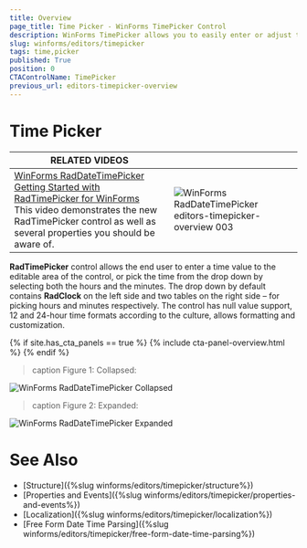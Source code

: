 ```yaml
---
title: Overview
page_title: Time Picker - WinForms TimePicker Control 
description: WinForms TimePicker allows you to easily enter or adjust time value by selecting the time form a drop down or using the up/down buttons.
slug: winforms/editors/timepicker
tags: time,picker
published: True
position: 0
CTAControlName: TimePicker
previous_url: editors-timepicker-overview
---
```


# Time Picker

| RELATED VIDEOS |  |
| ------ | ------ |
|[WinForms RadDateTimePicker Getting Started with RadTimePicker for WinForms](http://tv.telerik.com/watch/winforms/getting-started-with-radtimepicker-for-winforms)<br>This video demonstrates the new RadTimePicker control as well as several properties you should be aware of.|![WinForms RadDateTimePicker editors-timepicker-overview 003](images/editors-timepicker-overview003.png)|

__RadTimePicker__ control allows the end user to enter a time value to the editable area of the control, or pick the time from the drop down by selecting both the hours and the minutes. The drop down by default contains __RadClock__ on the left side and two tables on the right side – for picking hours and minutes respectively. The control has null value support, 12 and 24-hour time formats according to the culture, allows formatting and customization. 

{% if site.has_cta_panels == true %}
{% include cta-panel-overview.html %}
{% endif %}

>caption Figure 1: Collapsed:

![WinForms RadDateTimePicker Collapsed](images/editors-timepicker-overview001.png)

>caption Figure 2: Expanded:

![WinForms RadDateTimePicker Expanded](images/editors-timepicker-overview002.png)

# See Also

* [Structure]({%slug winforms/editors/timepicker/structure%})
* [Properties and Events]({%slug winforms/editors/timepicker/properties-and-events%})
* [Localization]({%slug winforms/editors/timepicker/localization%})
* [Free Form Date Time Parsing]({%slug winforms/editors/timepicker/free-form-date-time-parsing%})
